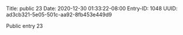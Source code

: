Title: public 23
Date: 2020-12-30 01:33:22-08:00
Entry-ID: 1048
UUID: ad3cb321-5e05-501c-aa92-8fb453e449d9

Public entry 23